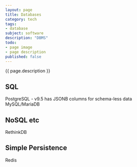 ```yaml
---
layout: page
title: Databases
category: tech
tags:
- database
subject: software
description: "DBMS"
todo:
- page image
- page description
published: false
---
```


{{ page.description }}

SQL
-----
PostgreSQL - v9.5 has JSONB columns for schema-less data
MySQL/MariaDB

NoSQL etc
-----
RethinkDB

Simple Persistence
-----
Redis
